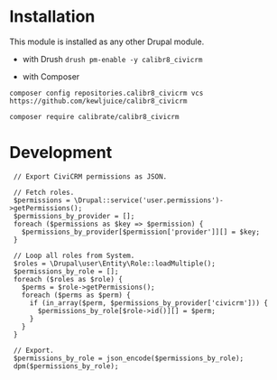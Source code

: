 # Installation
This module is installed as any other Drupal module.

- with Drush
```drush pm-enable -y calibr8_civicrm```

- with Composer

```composer config repositories.calibr8_civicrm vcs https://github.com/kewljuice/calibr8_civicrm```

```composer require calibrate/calibr8_civicrm ```

# Development

```
 // Export CiviCRM permissions as JSON.
 
 // Fetch roles.
 $permissions = \Drupal::service('user.permissions')->getPermissions();
 $permissions_by_provider = [];
 foreach ($permissions as $key => $permission) {
   $permissions_by_provider[$permission['provider']][] = $key;
 }

 // Loop all roles from System.
 $roles = \Drupal\user\Entity\Role::loadMultiple();
 $permissions_by_role = [];
 foreach ($roles as $role) {
   $perms = $role->getPermissions();
   foreach ($perms as $perm) {
     if (in_array($perm, $permissions_by_provider['civicrm'])) {
       $permissions_by_role[$role->id()][] = $perm;
     }
   }
 }
 
 // Export.
 $permissions_by_role = json_encode($permissions_by_role);
 dpm($permissions_by_role);
   
```
